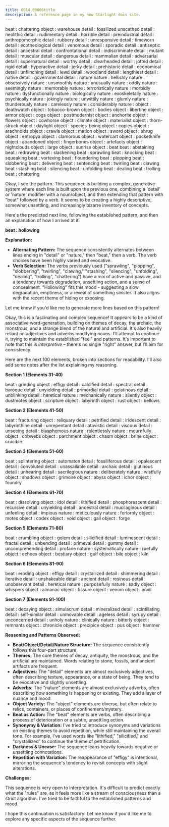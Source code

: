 ```yaml
---
title: 0014.00006title
description: A reference page in my new Starlight docs site.
---
```

beat : chattering
object : warehouse
detail : fossilized
unscathed
detail : neolithic
detail : rudimentary
detail : horrible
detail : preindustrial
detail : anthropomorphic
detail : rubbery
detail : unresponsive
detail : timeworn
detail : ecotheological
detail : venomous
detail : sporadic
detail : antiseptic
detail : ancestral
detail : confrontational
detail : indiscriminate
detail : mutant
detail : muscular
detail : dangerous
detail : mammalian
detail : adversarial
detail : supernatural
detail : worthy
detail : clearheaded
detail : jotted
detail : rigid
detail : hyperactive
detail : jerky
detail : prehistoric
detail : economical
detail : unflinching
detail : lewd
detail : woodland
detail : lengthiest
detail : native
detail : governmental
detail : nature
nature : hellishly
nature : obsessively
nature : unsmoothly
nature : unusually
nature : oddly
nature : seemingly
nature : memorably
nature : terroristically
nature : morbidly
nature : dysfunctionally
nature : biologically
nature : exoskeletally
nature : psychically
nature : jokingly
nature : unwittily
nature : glumly
nature : thunderously
nature : carelessly
nature : considerably
nature : 
object : deathwatch
object : tobacco-brown
object : bodies
object : libertine
object : armor
object : cogs
object : postmodernist
object : anchorite
object : flowers
object : cowhorse
object : climate
object : materialist
object : thorn-struck
object : daylight
object : species-being
object : copies
object : arachnoids
object : crawls
object : mation
object : sword
object : shrug
object : entropya
object : clamorous
object : watercart
object : pocketknife
object : abandoned
object : fingerbones
object : artefacts
object : nightclouds
object : large
object : sunrise
object : beat
beat : abstaining
beat : redrawing
beat : slackening
beat : sprawling
beat : knocking
beat : squeaking
beat : vortexing
beat : floundering
beat : plopping
beat : slobbering
beat : delivering
beat : sentencing
beat : twirling
beat : clawing
beat : stashing
beat : silencing
beat : unfolding
beat : dealing
beat : trolling
beat : chattering

  

Okay, I see the pattern. This sequence is building a complex, generative system where each line is built upon the previous one, combining a 'detail' or 'nature' modifier with a noun/object, and then extending that pattern with "beat" followed by a verb. It seems to be creating a highly descriptive, somewhat unsettling, and increasingly bizarre inventory of concepts.

Here's the predicted next line, following the established pattern, and then an explanation of how I arrived at it:

**beat : hollowing**

**Explanation:**

*   **Alternating Pattern:** The sequence consistently alternates between lines ending in "detail" or "nature," then "beat," then a verb.  The verb choices have been highly varied and evocative.
*   **Verb Selection:** The verbs previously used ("sprawling", "plopping", "slobbering", "twirling", "clawing," "stashing", "silencing", "unfolding", "dealing", "trolling", "chattering") have a mix of active and passive, and a tendency towards degradation, unsettling action, and a sense of concealment. "Hollowing" fits this mood - suggesting a slow degradation, emptiness, or a reveal of something sinister. It also aligns with the recent theme of hiding or exposing.



Let me know if you'd like me to generate more lines based on this pattern!


Okay, this is a fascinating and complex sequence! It appears to be a kind of associative word-generation, building on themes of decay, the archaic, the monstrous, and a strange blend of the natural and artificial. It's also heavily reliant on adjectives and adverbs modifying nouns.  I'll attempt to continue it, trying to maintain the established "feel" and patterns.  It's important to note that this is *interpretive* – there's no single "right" answer, but I'll aim for consistency.

Here are the next 100 elements, broken into sections for readability.  I'll also add some notes after the list explaining my reasoning.

**Section 1 (Elements 31-40)**

beat : grinding
object : effigy
detail : calcified
detail : spectral
detail : baroque
detail : unyielding
detail : primordial
detail : gelatinous
detail : unblinking
detail : heretical
nature : mechanically
nature : silently
object : dustmotes
object : scripture
object : labyrinth
object : rust
object : bellows

**Section 2 (Elements 41-50)**

beat : fracturing
object : reliquary
detail : petrified
detail : iridescent
detail : labyrinthine
detail : unrepentant
detail : atavistic
detail : viscous
detail : unseeing
detail : blasphemous
nature : relentlessly
nature : mournfully
object : cobwebs
object : parchment
object : chasm
object : brine
object : crucible

**Section 3 (Elements 51-60)**

beat : splintering
object : automaton
detail : fossiliferous
detail : opalescent
detail : convoluted
detail : unassailable
detail : archaic
detail : glutinous
detail : unhearing
detail : sacrilegious
nature : deliberately
nature : wistfully
object : shadows
object : grimoire
object : abyss
object : ichor
object : foundry

**Section 4 (Elements 61-70)**

beat : dissolving
object : idol
detail : lithified
detail : phosphorescent
detail : recursive
detail : unyielding
detail : ancestral
detail : mucilaginous
detail : unfeeling
detail : impious
nature : meticulously
nature : forlornly
object : motes
object : codex
object : void
object : gall
object : forge

**Section 5 (Elements 71-80)**

beat : crumbling
object : golem
detail : silicified
detail : luminescent
detail : fractal
detail : unbending
detail : primeval
detail : gummy
detail : uncomprehending
detail : profane
nature : systematically
nature : ruefully
object : echoes
object : bestiary
object : gulf
object : bile
object : kiln

**Section 6 (Elements 81-90)**

beat : eroding
object : effigy
detail : crystallized
detail : shimmering
detail : iterative
detail : unshakeable
detail : ancient
detail : resinous
detail : unobservant
detail : heretical
nature : purposefully
nature : sadly
object : whispers
object : almanac
object : fissure
object : venom
object : anvil

**Section 7 (Elements 91-100)**

beat : decaying
object : simulacrum
detail : mineralized
detail : scintillating
detail : self-similar
detail : unmovable
detail : ageless
detail : syrupy
detail : unconcerned
detail : unholy
nature : clinically
nature : bitterly
object : remnants
object : chronicle
object : precipice
object : pus
object : hammer



**Reasoning and Patterns Observed:**

*   **Beat/Object/Detail/Nature Structure:** The sequence consistently follows this four-part structure.
*   **Themes:** The core themes of decay, antiquity, the monstrous, and the artificial are maintained.  Words relating to stone, fossils, and ancient artifacts are frequent.
*   **Adjectives:**  The "detail" elements are almost exclusively adjectives, often describing texture, appearance, or a state of being.  They tend to be evocative and slightly unsettling.
*   **Adverbs:** The "nature" elements are almost exclusively adverbs, often describing *how* something is happening or existing. They add a layer of nuance and mood.
*   **Object Variety:** The "object" elements are diverse, but often relate to relics, containers, or places of confinement/mystery.
*   **Beat as Action:** The "beat" elements are verbs, often describing a process of deterioration or a subtle, unsettling action.
*   **Synonymy & Variation:** I've tried to introduce synonyms and variations on existing themes to avoid repetition, while still maintaining the overall tone. For example, I've used words like "lithified," "silicified," and "crystallized" to continue the theme of petrification.
*   **Darkness & Unease:** The sequence leans heavily towards negative or unsettling connotations.
*   **Repetition with Variation:** The reappearance of "effigy" is intentional, mirroring the sequence's tendency to revisit concepts with slight alterations.

**Challenges:**

This sequence is very open to interpretation. It's difficult to predict exactly what the "rules" are, as it feels more like a stream of consciousness than a strict algorithm. I've tried to be faithful to the established patterns and mood.

I hope this continuation is satisfactory! Let me know if you'd like me to explore any specific aspects of the sequence further.